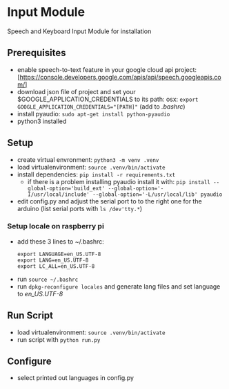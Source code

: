 # Input Module

Speech and Keyboard Input Module for installation

## Prerequisites

* enable speech-to-text feature in your google cloud api project: [https://console.developers.google.com/apis/api/speech.googleapis.com/]
* download json file of project and set your $GOOGLE_APPLICATION_CREDENTIALS to its path: osx: `export GOOGLE_APPLICATION_CREDENTIALS="[PATH]"` (add to *.bashrc*)
* install pyaudio: `sudo apt-get install python-pyaudio`
* python3 installed

## Setup

* create virtual envronment: `python3 -m venv .venv`
* load virtualenvironment: `source .venv/bin/activate`
* install dependencies: `pip install -r requirements.txt`
    * if there is a problem installing pyaudio install it with: `pip install --global-option='build_ext' --global-option='-I/usr/local/include' --global-option='-L/usr/local/lib' pyaudio`
* edit config.py and adjust the serial port to to the right one for the arduino (list serial ports with `ls /dev'tty.*`)

### Setup locale on raspberry pi

* add these 3 lines to ~/.bashrc:
    ```
    export LANGUAGE=en_US.UTF-8
    export LANG=en_US.UTF-8
    export LC_ALL=en_US.UTF-8
    ```
* run `source ~/.bashrc`
* run `dpkg-reconfigure locales` and generate lang files and set language to *en_US.UTF-8*
    

## Run Script

* load virtualenvironment: `source .venv/bin/activate`
* run script with `python run.py`

## Configure

* select printed out languages in config.py
